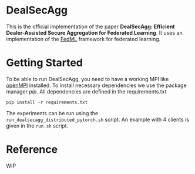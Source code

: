 # DealSecAgg
This is the official implementation of the paper **DealSecAgg: Efficient Dealer-Assisted Secure Aggregation for Federated Learning**.
It uses an implementation of the [FedML](https://github.com/FedML-AI/FedML) framework for federated learning.

# Getting Started

To be able to run DealSecAgg, you need to have a working MPI like [openMPI](https://www.open-mpi.org/software/ompi/v2.0) installed.
To install necessary dependencies we use the package manager *pip*. All dependencies are defined in the requirements.txt
```
pip install -r requirements.txt
```

The experiments can be run using the `run_dealsecagg_distributed_pytorch.sh` script.
An example with 4 clients is given in the `run.sh` script.

# Reference
WIP